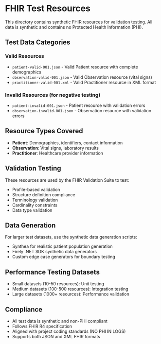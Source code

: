 # FHIR Test Resources

This directory contains synthetic FHIR resources for validation testing. All data is synthetic and contains no Protected Health Information (PHI).

## Test Data Categories

### Valid Resources
- `patient-valid-001.json` - Valid Patient resource with complete demographics
- `observation-valid-001.json` - Valid Observation resource (vital signs)
- `practitioner-valid-001.xml` - Valid Practitioner resource in XML format

### Invalid Resources (for negative testing)
- `patient-invalid-001.json` - Patient resource with validation errors
- `observation-invalid-001.json` - Observation resource with validation errors

## Resource Types Covered
- **Patient**: Demographics, identifiers, contact information
- **Observation**: Vital signs, laboratory results
- **Practitioner**: Healthcare provider information

## Validation Testing
These resources are used by the FHIR Validation Suite to test:
- Profile-based validation
- Structure definition compliance
- Terminology validation
- Cardinality constraints
- Data type validation

## Data Generation
For larger test datasets, use the synthetic data generation scripts:
- Synthea for realistic patient population generation
- Firely .NET SDK synthetic data generators
- Custom edge case generators for boundary testing

## Performance Testing Datasets
- Small datasets (10-50 resources): Unit testing
- Medium datasets (100-500 resources): Integration testing
- Large datasets (1000+ resources): Performance validation

## Compliance
- All test data is synthetic and non-PHI compliant
- Follows FHIR R4 specification
- Aligned with project coding standards (NO PHI IN LOGS)
- Supports both JSON and XML FHIR formats